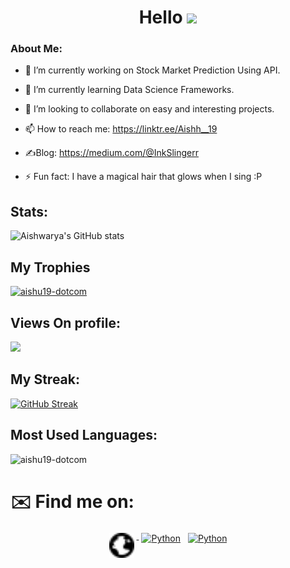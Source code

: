 <h1 align="center">Hello  <img src="https://raw.githubusercontent.com/MartinHeinz/MartinHeinz/master/wave.gif" width="30px"> </h1>

### About Me: 

- 🔭 I’m currently working on Stock Market Prediction Using API.
- 🌱 I’m currently learning Data Science Frameworks.
- 👯 I’m looking to collaborate on easy and interesting projects.
- 📫 How to reach me: https://linktr.ee/Aishh__19
- ✍️Blog: https://medium.com/@InkSlingerr

- ⚡ Fun fact: I have a magical hair that glows when I sing :P

## Stats:
![Aishwarya's GitHub stats](https://github-readme-stats.vercel.app/api?username=aishu19-dotcom&show_icons=true&theme=radical)


## My Trophies
<p align = "left"> <a href="https://github.com/ryo-ma/github-profile-trophy"><img src="https://github-profile-trophy.vercel.app/?username=aishu19-dotcom" alt="aishu19-dotcom" /></a> </p>

## Views On profile:
![](https://komarev.com/ghpvc/?username=aishu19-dotcom&color=orange)

## My Streak:
[![GitHub Streak](http://github-readme-streak-stats.herokuapp.com?user=aishu19-dotcom)](https://git.io/streak-stats)

## Most Used Languages:
<img src="https://github-readme-stats.vercel.app/api/top-langs?username=aishu19-dotcom&show_icons=true&locale=en&layout=compact" alt="aishu19-dotcom" />

# ✉️ Find me on:


<p align="center">
 <a href="https://github.com/aishu19-dotcom/" target="_blank" rel="noopener noreferrer"> <img src="https://raw.githubusercontent.com/iconic/open-iconic/master/svg/globe.svg" alt="Python" height="40" style="vertical-align:top; margin:4px"> </a>
 <a href="https://www.linkedin.com/in/a-p-aishwarya-lakshmi-7741a3204/" target="_blank" rel="noopener noreferrer"> <img src="https://cdn.jsdelivr.net/npm/simple-icons@v3/icons/linkedin.svg" alt="Python" height="40" style="vertical-align:top; margin:4px"></a>
 <a href="mailto:aishucool34@gmail.com"> <img src="https://cdn.jsdelivr.net/npm/simple-icons@v3/icons/gmail.svg" alt="Python" height="40" style="vertical-align:top; margin:4px"></a>
</p>
 
